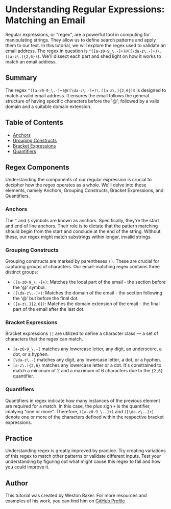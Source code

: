 # Understanding Regular Expressions: Matching an Email

Regular expressions, or "regex", are a powerful tool in computing for manipulating strings. They allow us to define search patterns and apply them to our text. In this tutorial, we will explore the regex used to validate an email address. The regex in question is `^([a-z0-9_\.-]+)@([\da-z\.-]+)\.([a-z\.]{2,6})$`. We'll dissect each part and shed light on how it works to match an email address.

## Summary

The regex `^([a-z0-9_\.-]+)@([\da-z\.-]+)\.([a-z\.]{2,6})$` is designed to match a valid email address. It ensures the email follows the general structure of having specific characters before the '@', followed by a valid domain and a suitable domain extension.

## Table of Contents

- [Anchors](#anchors)
- [Grouping Constructs](#grouping-constructs)
- [Bracket Expressions](#bracket-expressions)
- [Quantifiers](#quantifiers)

## Regex Components

Understanding the components of our regular expression is crucial to decipher how the regex operates as a whole. We'll delve into these elements, namely Anchors, Grouping Constructs, Bracket Expressions, and Quantifiers.

### Anchors

The `^` and `$` symbols are known as anchors. Specifically, they're the start and end of line anchors. Their role is to dictate that the pattern matching should begin from the start and conclude at the end of the string. Without these, our regex might match substrings within longer, invalid strings.

### Grouping Constructs

Grouping constructs are marked by parentheses `()`. These are crucial for capturing groups of characters. Our email-matching regex contains three distinct groups:
- `([a-z0-9_\.-]+)`: Matches the local part of the email - the section before the '@' symbol.
- `([\da-z\.-]+)`: Matches the domain of the email - the section following the '@' but before the final dot.
- `([a-z\.]{2,6})`: Matches the domain extension of the email - the final part of the email after the last dot.

### Bracket Expressions

Bracket expressions `[]` are utilized to define a character class — a set of characters that the regex can match. 
- `[a-z0-9_\.-]` matches any lowercase letter, any digit, an underscore, a dot, or a hyphen.
- `[\da-z\.-]` matches any digit, any lowercase letter, a dot, or a hyphen.
- `[a-z\.]{2,6}` matches any lowercase letter or a dot. It's constrained to match a minimum of 2 and a maximum of 6 characters due to the `{2,6}` quantifier.

### Quantifiers

Quantifiers in regex indicate how many instances of the previous element are required for a match. In this case, the plus sign `+` is the quantifier, implying "one or more". Therefore, `([a-z0-9_\.-]+)` and `([\da-z\.-]+)` denote one or more of the characters defined within the respective bracket expressions.

## Practice

Understanding regex is greatly improved by practice. Try creating variations of this regex to match other patterns or validate different inputs. Test your understanding by figuring out what might cause this regex to fail and how you could improve it.

## Author

This tutorial was created by Weston Baker. For more resources and examples of his work, you can find him on [GitHub Profile](https://github.com/WesBaker0/Simple-Regex-Tutorial/blob/main/gist.md#bracket-expressions)

